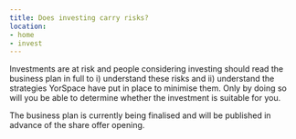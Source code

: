 ```yaml
---
title: Does investing carry risks?
location:
- home
- invest
---
```

Investments are at risk and people considering investing should read the business plan in full to i) understand these risks and ii) understand the strategies YorSpace have put in place to minimise them.
Only by doing so will you be able to determine whether the investment is suitable for you.

The business plan is currently being finalised and will be published in advance of the share offer opening.
